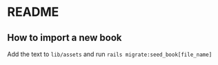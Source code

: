 # README
## How to import a new book
Add the text to `lib/assets` and run `rails migrate:seed_book[file_name]`